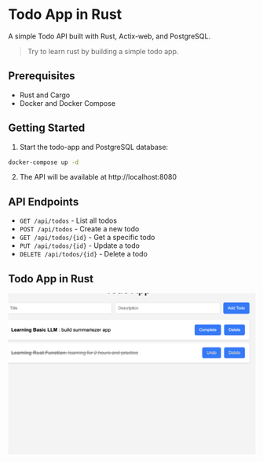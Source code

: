 # Todo App in Rust


A simple Todo API built with Rust, Actix-web, and PostgreSQL.

> Try to learn rust by building a simple todo app.

## Prerequisites

- Rust and Cargo
- Docker and Docker Compose

## Getting Started

1. Start the todo-app and PostgreSQL database:

```bash
docker-compose up -d
```

2. The API will be available at http://localhost:8080

## API Endpoints

- `GET /api/todos` - List all todos
- `POST /api/todos` - Create a new todo
- `GET /api/todos/{id}` - Get a specific todo
- `PUT /api/todos/{id}` - Update a todo
- `DELETE /api/todos/{id}` - Delete a todo


## Todo App in Rust

![simple frontend](./assets/app-todo.png)